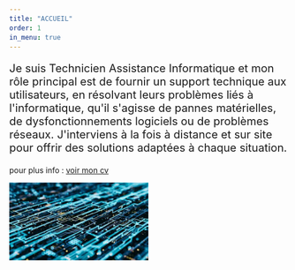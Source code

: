 ```yaml
---
title: "ACCUEIL"
order: 1
in_menu: true
---
```

<p style="font-size: 20px;">Je suis Technicien Assistance Informatique et mon rôle principal est de fournir un support technique aux utilisateurs, en résolvant leurs problèmes liés à l'informatique, qu'il s'agisse de pannes matérielles, de dysfonctionnements logiciels ou de problèmes réseaux. J'interviens à la fois à distance et sur site pour offrir des solutions adaptées à chaque situation.</p>
<p>pour plus info : <a href="CV_2025-01-28_Fouad_HAMA-4.pdf ">voir mon cv</a></p> 


 <img src="images/images455.jpg" width="50%"> 